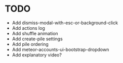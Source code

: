 TODO
====

 - Add dismiss-modal-with-esc-or-background-click
 - Add actions log
 - Add shuffle animation
 - Add create-pile settings
 - Add pile ordering
 - Add meteor-accounts-ui-bootstrap-dropdown
 - Add explanatory video?
